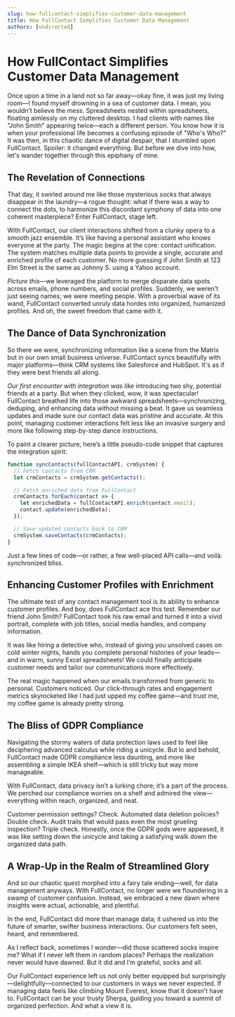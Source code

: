 ```yaml
---
slug: how-fullcontact-simplifies-customer-data-management
title: How FullContact Simplifies Customer Data Management
authors: [undirected]
---
```



# How FullContact Simplifies Customer Data Management

Once upon a time in a land not so far away—okay fine, it was just my living room—I found myself drowning in a sea of customer data. I mean, you wouldn’t believe the mess. Spreadsheets nested within spreadsheets, floating aimlessly on my cluttered desktop. I had clients with names like "John Smith" appearing twice—each a different person. You know how it is when your professional life becomes a confusing episode of "Who's Who?" It was then, in this chaotic dance of digital despair, that I stumbled upon FullContact. Spoiler: it changed everything. But before we dive into how, let's wander together through this epiphany of mine.

## The Revelation of Connections

That day, it swirled around me like those mysterious socks that always disappear in the laundry—a rogue thought: what if there was a way to connect the dots, to harmonize this discordant symphony of data into one coherent masterpiece? Enter FullContact, stage left.

With FullContact, our client interactions shifted from a clunky opera to a smooth jazz ensemble. It’s like having a personal assistant who knows everyone at the party. The magic begins at the core: contact unification. The system matches multiple data points to provide a single, accurate and enriched profile of each customer. No more guessing if John Smith at 123 Elm Street is the same as Johnny S. using a Yahoo account.

_Picture this_—we leveraged the platform to merge disparate data spots across emails, phone numbers, and social profiles. Suddenly, we weren't just seeing names; we were meeting people. With a proverbial wave of its wand, FullContact converted unruly data hordes into organized, humanized profiles. And oh, the sweet freedom that came with it.

## The Dance of Data Synchronization

So there we were, synchronizing information like a scene from the Matrix but in our own small business universe. FullContact syncs beautifully with major platforms—think CRM systems like Salesforce and HubSpot. It's as if they were best friends all along.

_Our first encounter with integration was like_ introducing two shy, potential friends at a party. But when they clicked, wow, it was spectacular! FullContact breathed life into those awkward spreadsheets—synchronizing, deduping, and enhancing data without missing a beat. It gave us seamless updates and made sure our contact data was pristine and accurate. At this point, managing customer interactions felt less like an invasive surgery and more like following step-by-step dance instructions.

To paint a clearer picture, here’s a little pseudo-code snippet that captures the integration spirit:

```javascript
function syncContacts(fullContactAPI, crmSystem) {
  // Fetch contacts from CRM
  let crmContacts = crmSystem.getContacts();

  // Fetch enriched data from FullContact
  crmContacts.forEach(contact => {
    let enrichedData = fullContactAPI.enrich(contact.email);
    contact.update(enrichedData);
  });

  // Save updated contacts back to CRM
  crmSystem.saveContacts(crmContacts);
}
```

Just a few lines of code—or rather, a few well-placed API calls—and voilà: synchronized bliss.

## Enhancing Customer Profiles with Enrichment

The ultimate test of any contact management tool is its ability to enhance customer profiles. And boy, does FullContact ace this test. Remember our friend John Smith? FullContact took his raw email and turned it into a vivid portrait, complete with job titles, social media handles, and company information. 

It was like hiring a detective who, instead of giving you unsolved cases on cold winter nights, hands you complete personal histories of your leads—and in warm, sunny Excel spreadsheets! We could finally anticipate customer needs and tailor our communications more effectively.

The real magic happened when our emails transformed from generic to personal. Customers noticed. Our click-through rates and engagement metrics skyrocketed like I had just upped my coffee game—and trust me, my coffee game is already pretty strong.

## The Bliss of GDPR Compliance

Navigating the stormy waters of data protection laws used to feel like deciphering advanced calculus while riding a unicycle. But lo and behold, FullContact made GDPR compliance less daunting, and more like assembling a simple IKEA shelf—which is still tricky but way more manageable. 

With FullContact, data privacy isn’t a lurking chore; it’s a part of the process. We perched our compliance worries on a shelf and admired the view—everything within reach, organized, and neat.

Customer permission settings? Check. Automated data deletion policies? Double check. Audit trails that would pass even the most grueling inspection? Triple check. Honestly, once the GDPR gods were appeased, it was like setting down the unicycle and taking a satisfying walk down the organized data path.

## A Wrap-Up in the Realm of Streamlined Glory

And so our chaotic quest morphed into a fairy tale ending—well, for data management anyways. With FullContact, no longer were we floundering in a swamp of customer confusion. Instead, we embraced a new dawn where insights were actual, actionable, and plentiful.

In the end, FullContact did more than manage data; it ushered us into the future of smarter, swifter business interactions. Our customers felt seen, heard, and remembered. 

As I reflect back, sometimes I wonder—did those scattered socks inspire me? What if I never left them in random places? Perhaps the realization never would have dawned. But it did and I’m grateful, socks and all.

Our FullContact experience left us not only better equipped but surprisingly—delightfully—connected to our customers in ways we never expected. If managing data feels like climbing Mount Everest, know that it doesn’t have to. FullContact can be your trusty Sherpa, guiding you toward a summit of organized perfection. And what a view it is.